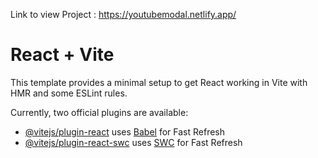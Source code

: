 
Link to view Project : https://youtubemodal.netlify.app/


# React + Vite

This template provides a minimal setup to get React working in Vite with HMR and some ESLint rules.

Currently, two official plugins are available:

- [@vitejs/plugin-react](https://github.com/vitejs/vite-plugin-react/blob/main/packages/plugin-react/README.md) uses [Babel](https://babeljs.io/) for Fast Refresh
- [@vitejs/plugin-react-swc](https://github.com/vitejs/vite-plugin-react-swc) uses [SWC](https://swc.rs/) for Fast Refresh



<!-- xxx -->

<!-- 1) Used cache : While calling api for example "iphone" . when we type back to
iphon
ipho
iph
ip
i
every time an api is getting called when we are pressing key back . So to avoid that we are using store cache -->


<!-- search cache -->

<!-- 1)When we type into serachBar , items are getting stored in cache , so that next time it takes data from cache . It do not make an api call -->
<!-- 2)Also when we press back items . It does not make an api call -->
<!-- 3)
if(searchState[searchQuery]) {
<!-- if item is present in  stored cache than just return that item. ex : "iphone"
        setSuggestResult(searchState[searchQuery])
      }else {
          // if item is not present than make an api call
        searchApiCall();
      }-->

<!-- 4) -->
<!-- dispatch(
        cache({
          [searchQuery] : res.data[1],
        }
      )); -->
<!-- After making an api call if item is not present in stored cache. Dispatch the updated item into cache
<!-- ie: ["iphone"] : res.data[1] this is all suggested 10 results 


-->
 <!--web socket examples : trading apps(zeroda)  -->
 <!-- App Polling examples: email, live chat. Perticular interval is set to display live messages on screen . (example) Later after 10 messages , pops . 1 messages is deleted from top -->

